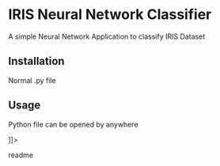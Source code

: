 # IRIS Neural Network Classifier

A simple Neural Network Application to classify IRIS Dataset

## Installation

Normal .py file

## Usage

Python file can be opened by anywhere

]]></content>

  <tabTrigger>readme</tabTrigger>

